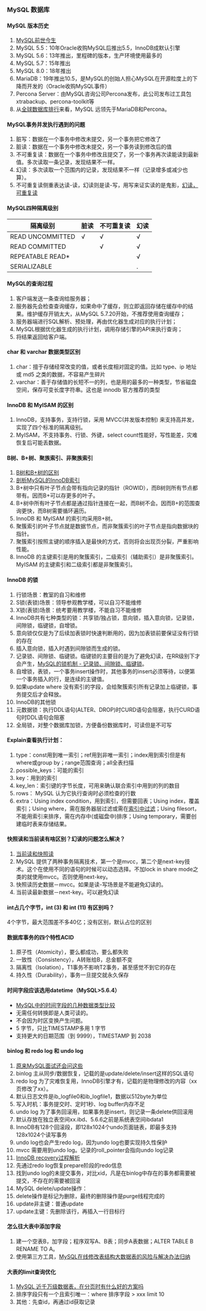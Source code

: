 ### MySQL 数据库

#### MySQL 版本历史
1. [MySQL前世今生](https://www.jianshu.com/p/9bb6e5690521)
1. MySQL 5.5：10年Oracle收购MySQL后推出5.5，InnoDB成默认引擎
1. MySQL 5.6：13年推出，里程碑的版本，生产环境使用最多的
1. MySQL 5.7：15年推出
1. MySQL 8.0：18年推出
1. MariaDB：19年推出10.5，是MySQL的创始人担心MySQL在开源粒度上的下降而开发的（Oracle收购MySQL事件）
1. Percona Server：由MySQL咨询公司Percona发布，此公司发布过工具包xtrabackup、percona-toolkit等
1. 从[全球数据库排行](https://db-engines.com/en/ranking)来看，MySQL 远领先于MariaDB和Percona。

#### MySQL事务并发执行遇到的问题
1. 脏写：数据在一个事务中修改未提交，另一个事务把它修改了
1. 脏读：数据在一个事务中修改未提交，另一个事务读到修改后的值
1. 不可重复读：数据在一个事务中修改且提交了，另一个事务再次读能读到最新值。多次读取一条记录，发现结果不一样。
1. 幻读：多次读取一个范围内的记录，发现结果不一样（记录增多或减少也算）。
1. 不可重复读侧重表达读-读，幻读则是读-写，用写来证实读的是鬼影，[幻读，可重复读](https://www.zhihu.com/question/47007926/answer/222348887)

#### MySQL四种隔离级别

|隔离级别	       |脏读	|不可重复读	|幻读|
|  ----  | ----  |  ----  | ----  |
|READ UNCOMMITTED|√  |√ | √ |
|READ COMMITTED  |	 |√ | √ |
|REPEATABLE READ*|	 |  | √ |
|SERIALIZABLE    |	 |  | . |

#### MySQL的查询过程
1. 客户端发送一条查询给服务器； 
1. 服务器先会检查查询缓存，如果命中了缓存，则立即返回存储在缓存中的结果。维护缓存开销太大，从MySQL 5.7.20开始，不推荐使用查询缓存； 
1. 服务器端进行SQL解析、预处理，再由优化器生成对应的执行计划； 
1. MySQL根据优化器生成的执行计划，调用存储引擎的API来执行查询； 
1. 将结果返回给客户端。 

#### char 和 varchar 数据类型区别
1. char：擅于存储经常改变的值，或者长度相对固定的值。比如 type、ip 地址或 md5 之类的数据，不容易产生碎片
1. varchar：善于存储值的长短不一的列，也是用的最多的一种类型，节省磁盘空间，保存可变长度字符串。这也是 innodb 官方推荐的类型

#### InnoDB 和 MyISAM 的区别
1. InnoDB，支持事务，支持行锁，采用 MVCC(并发版本控制) 来支持高并发，实现了四个标准的隔离级别。
1. MyISAM，不支持事务、行锁、外键，select count性能好，写性能差，灾难恢复后可能丢数据。

#### B树、B+树、聚族索引、非聚族索引
1. [B树和B+树的区别](https://www.cnblogs.com/ivictor/p/5849061.html)
1. [剖析MySQL的InnoDB索引](https://blog.csdn.net/voidccc/article/details/40077329)
1. B+树中只有叶子节点会带有指向记录的指针（ROWID），而B树则所有节点都带有。因而B+可以存更多的叶子。
1. B+树中所有叶子节点都是通过指针连接在一起，而B树不会。因而B+的范围查询更快，而B树需要循环遍历。
1. InnoDB 和 MyISAM 的索引均采用B+树。
1. 聚簇索引的叶子节点就是数据节点，而非聚簇索引的叶子节点是指向数据块的指针。
1. 聚簇索引按照主键的顺序插入是最快的方式，否则将会出现页分裂，严重影响性能。
1. InnoDB 的主键索引是用的聚簇索引，二级索引（辅助索引）是非聚簇索引。MyISAM 的主键索引和二级索引都是非聚簇索引。

#### InnoDB 的锁 
1. 行锁场景：教室的自习和维修
1. S锁(表锁)场景：领导参观教学楼，可以自习不能维修
1. X锁(表锁)场景：统考要用教学楼，不能自习不能维修
1. InnoDB共有七种类型的锁：共享锁/独占锁，意向锁，插入意向锁，记录锁，间隙锁，临键锁，自增锁。
  1. 意向锁仅仅是为了后续加表锁时快速判断用的，因为加表锁前要保证没有行锁的存在
  1. 插入意向锁，插入时遇到间隙锁而生成的锁。
  1. 记录锁、间隙锁、临键锁。临键锁的主要目的是为了避免幻读，在RR级别下才会产生，[MySQL的锁机制 - 记录锁、间隙锁、临键锁](https://zhuanlan.zhihu.com/p/48269420)。
  1. 自增锁，表锁，一个事务insert操作时，其他事务的insert必须等待，以便第一个事务插入的行，是连续的主键值。
  1. 如果update where 没有索引的字段，会给聚簇索引所有记录加上临键锁，事务提交后才会释放。
1. InnoDB的其他锁
  1. 元数据锁：执行DDL语句(ALTER、DROP)时CURD语句会阻塞，执行CURD语句时DDL语句会阻塞
  1. 全局锁，对整个数据库加锁，方便备份数据库时，可读但是不可写

#### Explain查看执行计划：
1. type：const用到唯一索引；ref用到非唯一索引；index用到索引但是有where或group by；range范围查询；all全表扫描
1. possible_keys：可能的索引
1. key：用到的索引
1. key_len：索引键的字节长度，可用来确认联合索引中用到的列的数目
1. rows： MySQL 认为它执行查询时必须检查的行数
1. extra：Using index condition，用到索引，但需要回表；Using index，覆盖索引；Using where，需在服务器层过滤或需在[索引中过滤](https://www.oschina.net/question/232911_2307882)；Using filesort，不能用索引来排序，需在内存中(或磁盘中)排序；Using temporary，需要创建临时表来存储结果。

#### 快照读和当前读有啥区别？幻读的问题怎么解决？
1. [当前读和快照读](https://www.cnblogs.com/cat-and-water/p/6427612.html)
1. MySQL 提供了两种事务隔离技术，第一个是mvcc，第二个是next-key技术。这个在使用不同的语句的时候可以动态选择。不加lock in share mode之类的就使用mvcc。否则使用next-key。
1. 快照读历史数据－mvcc。如果是读-写场景是不能避免幻读的。
1. 当前读最新数据－next-key。可以避免幻读

#### int占几个字节，int (3) 和 int (11) 有区别吗？
4个字节，最大范围差不多40亿；没有区别，默认占位的区别

#### 数据库事务的四个特性ACID
1. 原子性（Atomicity），要么都成功，要么都失败
1. 一致性（Consistency），A转账给B，总金额不变
1. 隔离性（Isolation），T1事务不影响T2事务，甚至感觉不到它的存在
1. 持久性（Durability），事务一旦提交就永久保存

#### 时间字段应该选用datetime（MySQL>5.6.4）
* [MySQL中的时间字段的几种数据类型比较](https://zhuanlan.zhihu.com/p/75420176)
* 无需任何转换即是人类可读的。
* 不会因为时区变换产生问题。
* 5 字节，只比TIMESTAMP多用 1 字节
* 支持更大的日期范围（到 9999），TIMESTAMP 到 2038

#### binlog 和 redo log 和 undo log
1. [原来MySQL面试还会问这些](https://mp.weixin.qq.com/s/Lx4TNPLQzYaknR7D3gmOmQ)
1. binlog 主从同步/数据恢复，记载的是update/delete/insert这样的SQL语句
1. redo log 为了灾难恢复用，InnoDB引擎才有，记载的是物理修改的内容（xx页修改了xx）。
  1. 默认日志文件是ib_logfile0和ib_logfile1，数据以512byte为单位
  1. 写入时机：事务提交时、定时1秒、log buffer内存不足
1. undo log 为了事务回滚用，如果事务是insert，则记录一条delete供回滚用
  1. 默认存放在独立表空间xx.ibd、5.6.6之前是系统表空间ibdata1
  1. InnoDB有128个回滚段，即128x1024个undo页面链表，即最多支持128x1024个读写事务
  1. undo log也会产生redo log，因为undo log也要实现持久性保护
  1. mvcc 需要用到undo log。记录的roll_pointer会指向undo log记录
1. [InnoDB recovery过程解析](https://sq.163yun.com/blog/article/172546631668785152)
  1. 先通过redo log恢复prepare阶段的redo信息
  1. 找到undo log的未提交事务，对比xid，凡是在binlog中存在的事务都需要被提交，不存在的需要被回滚
1. MySQL delete/update操作：
  1. delete操作是标记为删除，最终的删除操作是purge线程完成的
  1. update非主键：普通update
  1. update主键：先删除该行，再插入一行目标行

#### 怎么往大表中添加字段
1. 建一个空表B，加字段；程序双写A、B表；同步A表数据；ALTER TABLE B RENAME TO A。
1. 使用第三方工具，[MySQL在线修改表结构大数据表的风险与解决办法归纳](https://www.cnblogs.com/wangtao_20/p/3504395.html)

#### 大表的limit查询优化
1. [MySQL 近千万级数据表，在分页时有什么好的方案吗](https://v2ex.com/t/661755)
1. 排序字段只有一个且索引唯一：where 排序字段 > xxx limit 10
1. 其他：先查id，再通过id获取记录

